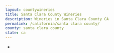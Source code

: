 ```yaml
---
layout: countywineries
title: Santa Clara County Wineries
description: Wineries in Santa Clara County CA
permalink: /california/santa clara county/
county: santa clara county
state: ca
---
```

-
